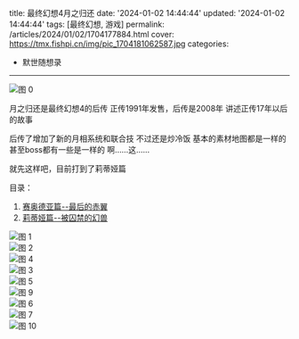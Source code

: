 title: 最终幻想4月之归还
date: '2024-01-02 14:44:44'
updated: '2024-01-02 14:44:44'
tags: [最终幻想, 游戏]
permalink: /articles/2024/01/02/1704177884.html
cover: https://tmx.fishpi.cn/img/pic_1704181062587.jpg
categories: 
- 默世随想录
---

![图 0](https://tmx.fishpi.cn/img/pic_1704181062587.png)  


月之归还是最终幻想4的后传
正传1991年发售，后传是2008年
讲述正传17年以后的故事

后传了增加了新的月相系统和联合技
不过还是炒冷饭
基本的素材地图都是一样的
甚至boss都有一些是一样的
啊……这……

就先这样吧，目前打到了莉蒂娅篇

目录：
1. [赛奥德亚篇--最后的赤翼](https://www.sszsj.cc/articles/2023/12/13/1702442964.html)
2. [莉蒂娅篇--被囚禁的幻兽](https://www.sszsj.cc/articles/2024/01/02/1704177498.html)


![图 1](https://tmx.fishpi.cn/img/pic_1704181076926.png)  
![图 2](https://tmx.fishpi.cn/img/pic_1704181084329.png)  
![图 4](https://tmx.fishpi.cn/img/pic_1704181115396.png)  
![图 3](https://tmx.fishpi.cn/img/pic_1704181096146.png)  
![图 5](https://tmx.fishpi.cn/img/pic_1704181128351.png)  
![图 9](https://tmx.fishpi.cn/img/pic_1704181201762.png)  
![图 6](https://tmx.fishpi.cn/img/pic_1704181134927.png)  
![图 7](https://tmx.fishpi.cn/img/pic_1704181145361.png)  
![图 10](https://tmx.fishpi.cn/img/pic_1704181225612.png)  
